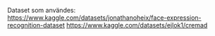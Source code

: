 Dataset som användes:
https://www.kaggle.com/datasets/jonathanoheix/face-expression-recognition-dataset
https://www.kaggle.com/datasets/ejlok1/cremad
